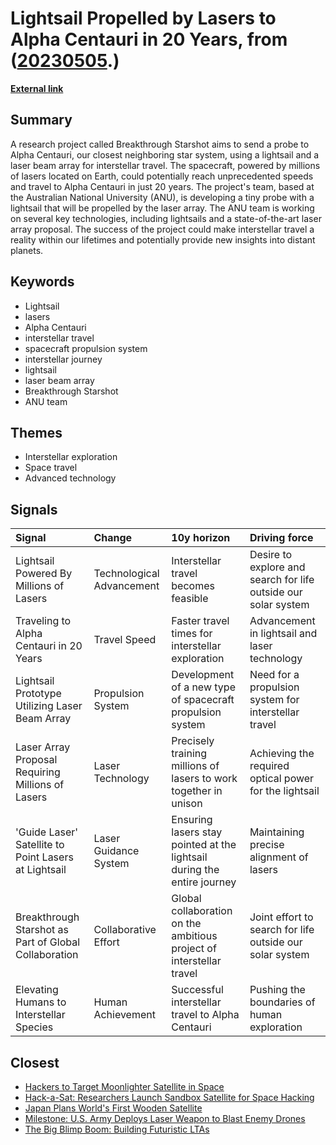 # __Lightsail Propelled by Lasers to Alpha Centauri in 20 Years__, from ([20230505](https://kghosh.substack.com/p/20230505).)

__[External link](https://interestingengineering.com/science/laser-powered-lightsail-could-reach-alpha-centauri-in-20-years?utm_source=Twitter&utm_medium=content&utm_campaign=organic&utm_content=Apr26)__



## Summary

A research project called Breakthrough Starshot aims to send a probe to Alpha Centauri, our closest neighboring star system, using a lightsail and a laser beam array for interstellar travel. The spacecraft, powered by millions of lasers located on Earth, could potentially reach unprecedented speeds and travel to Alpha Centauri in just 20 years. The project's team, based at the Australian National University (ANU), is developing a tiny probe with a lightsail that will be propelled by the laser array. The ANU team is working on several key technologies, including lightsails and a state-of-the-art laser array proposal. The success of the project could make interstellar travel a reality within our lifetimes and potentially provide new insights into distant planets.

## Keywords

* Lightsail
* lasers
* Alpha Centauri
* interstellar travel
* spacecraft propulsion system
* interstellar journey
* lightsail
* laser beam array
* Breakthrough Starshot
* ANU team

## Themes

* Interstellar exploration
* Space travel
* Advanced technology

## Signals

| Signal                                                | Change                    | 10y horizon                                                             | Driving force                                                  |
|:------------------------------------------------------|:--------------------------|:------------------------------------------------------------------------|:---------------------------------------------------------------|
| Lightsail Powered By Millions of Lasers               | Technological Advancement | Interstellar travel becomes feasible                                    | Desire to explore and search for life outside our solar system |
| Traveling to Alpha Centauri in 20 Years               | Travel Speed              | Faster travel times for interstellar exploration                        | Advancement in lightsail and laser technology                  |
| Lightsail Prototype Utilizing Laser Beam Array        | Propulsion System         | Development of a new type of spacecraft propulsion system               | Need for a propulsion system for interstellar travel           |
| Laser Array Proposal Requiring Millions of Lasers     | Laser Technology          | Precisely training millions of lasers to work together in unison        | Achieving the required optical power for the lightsail         |
| 'Guide Laser' Satellite to Point Lasers at Lightsail  | Laser Guidance System     | Ensuring lasers stay pointed at the lightsail during the entire journey | Maintaining precise alignment of lasers                        |
| Breakthrough Starshot as Part of Global Collaboration | Collaborative Effort      | Global collaboration on the ambitious project of interstellar travel    | Joint effort to search for life outside our solar system       |
| Elevating Humans to Interstellar Species              | Human Achievement         | Successful interstellar travel to Alpha Centauri                        | Pushing the boundaries of human exploration                    |

## Closest

* [Hackers to Target Moonlighter Satellite in Space](f21752e61524e179fbdb1ef773666a40)
* [Hack-a-Sat: Researchers Launch Sandbox Satellite for Space Hacking](f6637d1fa0e3fe0e1e94bea8b3338ef9)
* [Japan Plans World's First Wooden Satellite](a8e879a399523fa13be56fab2f93d822)
* [Milestone: U.S. Army Deploys Laser Weapon to Blast Enemy Drones](9ede94d7b77e4a5a6316ba0271d5f561)
* [The Big Blimp Boom: Building Futuristic LTAs](6d08036a53cd3136ac5a71006b4ca40e)